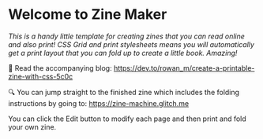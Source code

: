 # Welcome to Zine Maker

*This is a handy little template for creating zines that you can read online and
also print! CSS Grid and print stylesheets means you will automatically get a
print layout that you can fold up to create a little book. Amazing!*

📖 Read the accompanying blog:
<https://dev.to/rowan_m/create-a-printable-zine-with-css-5c0c>

🔍 You can jump straight to the finished zine which includes the folding
instructions by going to: <https://zine-machine.glitch.me>

You can click the Edit button to modify each page and then print and fold your own zine.